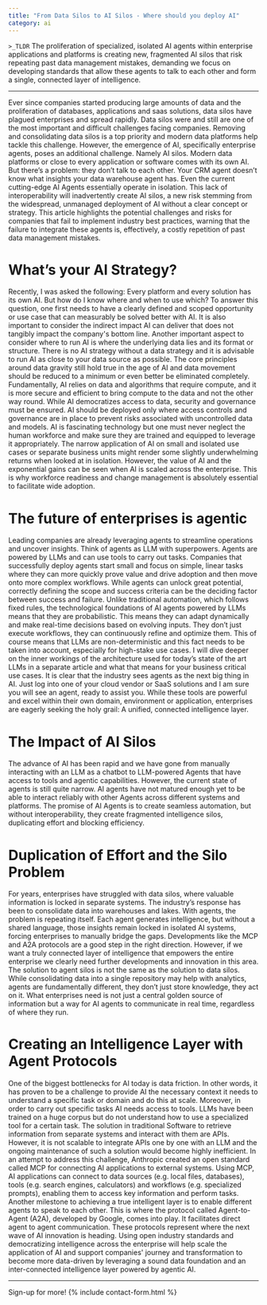 ```yaml
---
title: "From Data Silos to AI Silos - Where should you deploy AI"
category: ai
---
```



`>_TLDR`
The proliferation of specialized, isolated AI agents within enterprise applications and platforms is creating new, fragmented AI silos that risk repeating past data management mistakes, demanding we focus on developing standards that allow these agents to talk to each other and form a single, connected layer of intelligence.

---

Ever since companies started producing large amounts of data and the proliferation of databases, applications and saas solutions, data silos have plagued enterprises and spread rapidly. Data silos were and still are one of the most important and difficult challenges facing companies. Removing and consolidating data silos is a top priority and modern data platforms help tackle this challenge. However, the emergence of AI, specifically enterprise agents, poses an additional challenge. Namely AI silos. Modern data platforms or close to every application or software comes with its own AI. But there’s a problem: they don’t talk to each other.
Your CRM agent doesn’t know what insights your data warehouse agent has. Even the current cutting-edge AI Agents essentially operate in isolation. This lack of interoperability will inadvertently create AI silos, a new risk stemming from the widespread, unmanaged deployment of AI without a clear concept or strategy. This article highlights the potential challenges and risks for companies that fail to implement industry best practices, warning that the failure to integrate these agents is, effectively, a costly repetition of past data management mistakes.

# What’s your AI Strategy?
Recently, I was asked the following: Every platform and every solution has its own AI. But how do I know where and when to use which? To answer this question, one first needs to have a clearly defined and scoped opportunity or use case that can measurably be solved better with AI. It is also important to consider the indirect impact AI can deliver that does not tangibly impact the company's bottom line.
Another important aspect to consider where to run AI is where the underlying data lies and its format or structure. There is no AI strategy without a data strategy and it is advisable to run AI as close to your data source as possible. The core principles around data gravity still hold true in the age of AI and data movement should be reduced to a minimum or even better be eliminated completely. Fundamentally, AI relies on data and algorithms that require compute, and it is more secure and efficient to bring compute to the data and not the other way round.
While AI democratizes access to data, security and governance must be ensured. AI should be deployed only where access controls and governance are in place to prevent risks associated with uncontrolled data and models.
AI is fascinating technology but one must never neglect the human workforce and make sure they are trained and equipped to leverage it appropriately. The narrow application of AI on small and isolated use cases or separate business units might render some slightly underwhelming returns when looked at in isolation. However, the value of AI and the exponential gains can be seen when AI is scaled across the enterprise. This is why workforce readiness and change management is absolutely essential to facilitate wide adoption.

# The future of enterprises is agentic
Leading companies are already leveraging agents to streamline operations and uncover insights. Think of agents as LLM with superpowers. Agents are powered by LLMs and can use tools to carry out tasks. Companies that successfully deploy agents start small and focus on simple, linear tasks where they can more quickly prove value and drive adoption and then move onto more complex workflows. While agents can unlock great potential, correctly defining the scope and success criteria can be the deciding factor between success and failure. Unlike traditional automation, which follows fixed rules, the technological foundations of AI agents powered by LLMs means that they are probabilistic. This means they can adapt dynamically and make real-time decisions based on evolving inputs. They don’t just execute workflows, they can continuously refine and optimize them. This of course means that LLMs are non-deterministic and this fact needs to be taken into account, especially for high-stake use cases. I will dive deeper on the inner workings of the architecture used for today’s state of the art LLMs in a separate article and what that means for your business critical use cases.
It is clear that the industry sees agents as the next big thing in AI. Just log into one of your cloud vendor or SaaS solutions and I am sure you will see an agent, ready to assist you. While these tools are powerful and excel within their own domain, environment or application, enterprises are eagerly seeking the holy grail: A unified, connected intelligence layer.

# The Impact of AI Silos
The advance of AI has been rapid and we have gone from manually interacting with an LLM as a chatbot to LLM-powered Agents that have access to tools and agentic capabilities. However, the current state of agents is still quite narrow. AI agents have not matured enough yet to be able to interact reliably with other Agents across different systems and platforms. The promise of AI Agents is to create seamless automation, but without interoperability, they create fragmented intelligence silos, duplicating effort and blocking efficiency.

# Duplication of Effort and the Silo Problem
For years, enterprises have struggled with data silos, where valuable information is locked in separate systems. The industry’s response has been to consolidate data into warehouses and lakes.
With agents, the problem is repeating itself. Each agent generates intelligence, but without a shared language, those insights remain locked in isolated AI systems, forcing enterprises to manually bridge the gaps. Developments like the MCP and A2A protocols are a good step in the right direction. However, if we want a truly connected layer of intelligence that empowers the entire enterprise we clearly need further developments and innovation in this area.
The solution to agent silos is not the same as the solution to data silos. While consolidating data into a single repository may help with analytics, agents are fundamentally different, they don’t just store knowledge, they act on it. What enterprises need is not just a central golden source of information but a way for AI agents to communicate in real time, regardless of where they run.

# Creating an Intelligence Layer with Agent Protocols
One of the biggest bottlenecks for AI today is data friction. In other words, it has proven to be a challenge to provide AI the necessary context it needs to understand a specific task or domain and do this at scale. Moreover, in order to carry out specific tasks AI needs access to tools. LLMs have been trained on a huge corpus but do not understand how to use a specialized tool for a certain task. The solution in traditional Software to retrieve information from separate systems and interact with them are APIs. However, it is not scalable to integrate APIs one by one with an LLM and the ongoing maintenance of such a solution would become highly inefficient.
In an attempt to address this challenge, Anthropic created an open standard called MCP for connecting AI applications to external systems. Using MCP, AI applications can connect to data sources (e.g. local files, databases), tools (e.g. search engines, calculators) and workflows (e.g. specialized prompts), enabling them to access key information and perform tasks.
Another milestone to achieving a true intelligent layer is to enable different agents to speak to each other. This is where the protocol called Agent-to-Agent (A2A), developed by Google, comes into play. It facilitates direct agent to agent communication. These protocols represent where the next wave of AI innovation is heading. Using open industry standards and democratizing intelligence across the enterprise will help scale the application of AI and support companies' journey and transformation to become more data-driven by leveraging a sound data foundation and an inter-connected intelligence layer powered by agentic AI.


---
Sign-up for more!
{% include contact-form.html %}
